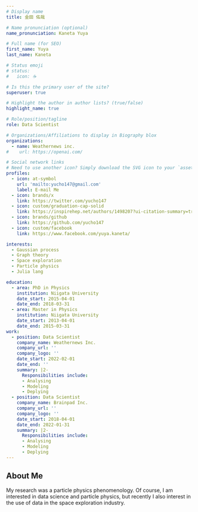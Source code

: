 ```yaml
---
# Display name
title: 金田 佑哉

# Name pronunciation (optional)
name_pronunciation: Kaneta Yuya

# Full name (for SEO)
first_name: Yuya
last_name: Kaneta

# Status emoji
# status:
#   icon: ☕️

# Is this the primary user of the site?
superuser: true

# Highlight the author in author lists? (true/false)
highlight_name: true

# Role/position/tagline
role: Data Scientist

# Organizations/Affiliations to display in Biography blox
organizations:
  - name: Weathernews inc.
#    url: https://openai.com/

# Social network links
# Need to use another icon? Simply download the SVG icon to your `assets/media/icons/` folder.
profiles:
  - icon: at-symbol
    url: 'mailto:yucho147@gmail.com'
    label: E-mail Me
  - icon: brands/x
    link: https://twitter.com/yucho147
  - icon: custom/graduation-cap-solid
    link: https://inspirehep.net/authors/1498207?ui-citation-summary=true
  - icon: brands/github
    link: https://github.com/yucho147
  - icon: custom/facebook
    link: https://www.facebook.com/yuya.kaneta/

interests:
  - Gaussian process
  - Graph theory
  - Space exploration
  - Particle physics
  - Julia lang

education:
  - area: PhD in Physics
    institution: Niigata University
    date_start: 2015-04-01
    date_end: 2018-03-31
  - area: Master in Physics
    institution: Niigata University
    date_start: 2013-04-01
    date_end: 2015-03-31
work:
  - position: Data Scientist
    company_name: Weathernews Inc.
    company_url: ''
    company_logo: ''
    date_start: 2022-02-01
    date_end: ''
    summary: |2-
      Responsibilities include:
      - Analysing
      - Modeling
      - Deplying
  - position: Data Scientist
    company_name: Brainpad Inc.
    company_url: ''
    company_logo: ''
    date_start: 2018-04-01
    date_end: 2022-01-31
    summary: |2-
      Responsibilities include:
      - Analysing
      - Modeling
      - Deplying
---
```


## About Me

My research was a particle physics phenomenology. Of course, I am interested in data science and particle physics, but recently I also interest in the use of data in the space exploration industry.
